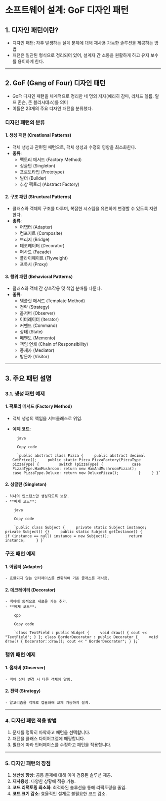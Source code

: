 # 소프트웨어 설계: GoF 디자인 패턴

## 1. 디자인 패턴이란?
- 디자인 패턴: 자주 발생하는 설계 문제에 대해 재사용 가능한 솔루션을 제공하는 방법
- 패턴은 일관된 형식으로 정리되어 있어, 설계자 간 소통을 원활하게 하고 유지 보수를 용이하게 한다.

---
## 2. GoF (Gang of Four) 디자인 패턴
- GoF: 디자인 패턴을 체계적으로 정리한 네 명의 저자(에리히 감마, 리차드 헬름, 랄프 존슨, 존 블리시데스)를 의미 
- 이들은 23개의 주요 디자인 패턴을 분류했다.

### 디자인 패턴의 분류
#### 1. 생성 패턴 (Creational Patterns)
- 객체 생성과 관련된 패턴으로, 객체 생성과 수정의 영향을 최소화한다.
- **종류**:
    - 팩토리 메서드 (Factory Method)
    - 싱글턴 (Singleton)
    - 프로토타입 (Prototype)
    - 빌더 (Builder)
    - 추상 팩토리 (Abstract Factory)

#### 2. 구조 패턴 (Structural Patterns)
- 클래스와 객체의 구조를 다루며, 복잡한 시스템을 유연하게 변경할 수 있도록 지원한다.
- **종류**:
    - 어댑터 (Adapter)
    - 컴포지트 (Composite)
    - 브리지 (Bridge)
    - 데코레이터 (Decorator)
    - 퍼사드 (Facade)
    - 플라이웨이트 (Flyweight)
    - 프록시 (Proxy)

#### 3. 행위 패턴 (Behavioral Patterns)
 - 클래스와 객체 간 상호작용 및 책임 분배를 다룬다.
 - **종류**:
    - 템플릿 메서드 (Template Method)
    - 전략 (Strategy)
    - 옵저버 (Observer)
    - 이터레이터 (Iterator)
    - 커맨드 (Command)
    - 상태 (State)
    - 메멘토 (Memento)
    - 책임 연쇄 (Chain of Responsibility)
    - 중재자 (Mediator)
    - 방문자 (Visitor)

---
## 3. 주요 패턴 설명
### 3.1. 생성 패턴 예제
#### 1. 팩토리 메서드 (Factory Method)
- 객체 생성의 책임을 서브클래스로 위임.
- **예제 코드**:
        
        java
        
        Copy code
        
        `public abstract class Pizza {     public abstract decimal GetPrice();     public static Pizza PizzaFactory(PizzaType pizzaType) {         switch (pizzaType) {             case PizzaType.HamMushroom: return new HamAndMushroomPizza();             case PizzaType.Deluxe: return new DeluxePizza();         }     } }`
        
#### 2. 싱글턴 (Singleton)
    
    - 하나의 인스턴스만 생성되도록 보장.
    - **예제 코드**:
        
        java
        
        Copy code
        
        `public class Subject {     private static Subject instance;     private Subject() {}     public static Subject getInstance() {         if (instance == null) instance = new Subject();         return instance;     } }`
        

### 구조 패턴 예제
#### 1. **어댑터 (Adapter)**
    - 호환되지 않는 인터페이스를 변환하여 기존 클래스를 재사용.
#### 2. **데코레이터 (Decorator)**
    - 객체에 동적으로 새로운 기능 추가.
    - **예제 코드**:
        
        cpp
        
        Copy code
        
        `class TextField : public Widget {     void draw() { cout << "TextField"; } }; class BorderDecorator : public Decorator {     void draw() { Decorator::draw(); cout << " BorderDecorator"; } };`
        

### 행위 패턴 예제
#### 1. 옵저버 (Observer)
    - 객체 상태 변경 시 다른 객체에 알림.
#### 2. 전략 (Strategy)
    - 알고리즘을 객체로 캡슐화해 교체 가능하게 설계.

---

### **4. 디자인 패턴 적용 방법**

1. 문제를 명확히 파악하고 패턴을 선택합니다.
2. 패턴을 클래스 다이어그램에 매핑합니다.
3. 필요에 따라 인터페이스를 수정하고 패턴을 적용합니다.

---

### **5. 디자인 패턴의 장점**

1. **생산성 향상**: 공통 문제에 대해 이미 검증된 솔루션 제공.
2. **재사용성**: 다양한 상황에 적용 가능.
3. **코드 리팩토링 최소화**: 최적화된 솔루션을 통해 리팩토링을 줄임.
4. **코드 크기 감소**: 효율적인 설계로 불필요한 코드 감소.